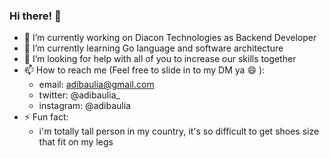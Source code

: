 ### Hi there! 👋 


- 🔭 I’m currently working on Diacon Technologies as Backend Developer
- 🌱 I’m currently learning Go language and software architecture
- 🤔 I’m looking for help with all of you to increase our skills together
- 📫 How to reach me (Feel free to slide in to my DM ya 😄 ): 
  - email: adibaulia@gmail.com
  - twitter: @adibaulia_
  - instagram: @adibaulia
- ⚡ Fun fact: 
  - i'm totally tall person in my country, it's so difficult to get shoes size that fit on my legs
